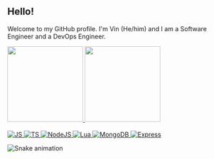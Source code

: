 ## Hello!
Welcome to my GitHub profile. I'm Vin (He/him) and I am a Software Engineer and a DevOps Engineer.

<div>
  <a href="https://github.com/VinDotRun">
    <img height="170em" src="https://github-readme-stats.vercel.app/api?username=VinDotRun&show_icons=true&theme=midnight-purple&include_all_commits=true&count_private=true">
    <img height="170em" src="https://github-readme-stats.vercel.app/api/top-langs/?username=VinDotRun&layout=compact&langs_count=7&theme=midnight-purple">
  </a>
</div>

<div style="display: inline_block"><br>
  <a href="https://github.com/VinDotRun">
      <img alt="JS" src="https://img.shields.io/badge/JavaScript-F7DF1E?style=for-the-badge&logo=javascript&logoColor=black">
      <img alt="TS" src="https://img.shields.io/badge/TypeScript-3178C6?style=for-the-badge&logo=typescript&logoColor=white">
      <img alt="NodeJS" src="https://img.shields.io/badge/Node.js-43853D?style=for-the-badge&logo=node.js&logoColor=white">
      <img alt="Lua" src="https://img.shields.io/badge/Lua-2C2D72?style=for-the-badge&logo=lua&logoColor=white">
      <img alt="MongoDB" src="https://img.shields.io/badge/MongoDB-4EA94B?style=for-the-badge&logo=mongodb&logoColor=white">
      <img alt="Express" src="https://img.shields.io/badge/Express.js-404D59?style=for-the-badge">
  </a>
</div>

![Snake animation](https://github.com/VinDotRun/VinDotRun/blob/output/github-contribution-grid-snake.svg)

